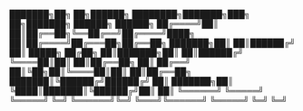 ███████╗██╗   ██╗██████╗ ████████╗███████╗███╗   ██╗███████╗ ██████╗ ██████╗ 
██╔════╝██║   ██║██╔══██╗╚══██╔══╝██╔════╝████╗  ██║██╔════╝██╔═══██╗██╔══██╗
███████╗██║   ██║██████╔╝   ██║   █████╗  ██╔██╗ ██║███████╗██║   ██║██████╔╝
╚════██║██║   ██║██╔══██╗   ██║   ██╔══╝  ██║╚██╗██║╚════██║██║   ██║██╔══██╗
███████║╚██████╔╝██████╔╝   ██║   ███████╗██║ ╚████║███████║╚██████╔╝██║  ██║
╚══════╝ ╚═════╝ ╚═════╝    ╚═╝   ╚══════╝╚═╝  ╚═══╝╚══════╝ ╚═════╝ ╚═╝  ╚═╝
                                                                            
